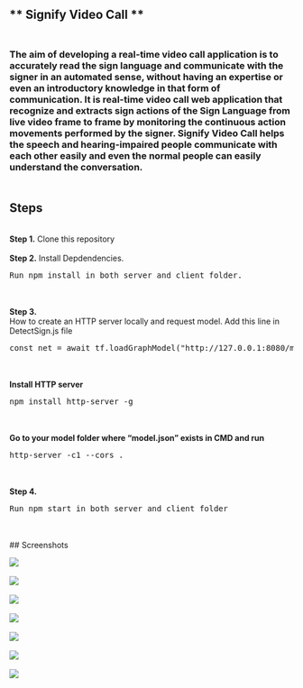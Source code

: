 ## ** Signify Video Call ** <br /> <br />
### The aim of developing a real-time video call application is to accurately read the sign language and communicate with the signer in an automated sense, without having an expertise or even an introductory knowledge in that form of communication. It is real-time video call web application that recognize and extracts sign actions of the Sign Language from live video frame to frame by monitoring the continuous action movements performed by the signer. Signify Video Call helps the speech and hearing-impaired people communicate with each other easily and even the normal people can easily understand the conversation. <br /> <br />


## Steps
<br />
<b>Step 1.</b> Clone this repository
<br/><br/>
<b>Step 2.</b> Install Depdendencies. 
<pre>Run npm install in both server and client folder.</pre>
<br/><br/>
<b>Step 3.<br/>
</b> How to create an HTTP server locally and request model. 
</b>Add this line in DetectSign.js file
<pre>const net = await tf.loadGraphModel("http://127.0.0.1:8080/model.json")</pre>
<br/><br/>
<b>Install HTTP server</b> 
<pre>npm install http-server -g</pre>
<br/><br/>
<b>Go to your model folder where “model.json” exists in CMD and run</b> 
<pre>http-server -c1 --cors .</pre>
<br/><br/>
<b>Step 4.</b> 
<pre>Run npm start in both server and client folder</pre>
<br/><br/>
## Screenshots <br/>

![](https://user-images.githubusercontent.com/32827938/146651687-f851715c-0b99-4b7e-9969-4747e256e2dc.png) <br/><br/>
![](https://user-images.githubusercontent.com/32827938/146651689-3fb4c091-bad0-4bcc-a457-ce8e0c94a3ef.png) <br/><br/>
![](https://user-images.githubusercontent.com/32827938/146651690-c5fdeae0-df65-48d1-a17b-e04ccb0eb817.png) <br/><br/>
![](https://user-images.githubusercontent.com/32827938/146651694-a215d362-1635-481b-be08-1d2a82f3426f.png) <br/><br/>
![](https://user-images.githubusercontent.com/32827938/146651695-cafd761e-52ce-4ece-b384-0c51b9d7814d.png) <br/><br/>
![](https://user-images.githubusercontent.com/32827938/146651696-d3413e98-de07-4207-8f48-452f05ae1f54.png) <br/><br/>
![](https://user-images.githubusercontent.com/32827938/146651697-e49de30e-406f-447d-9986-49f3672caf47.png) <br/><br/>

